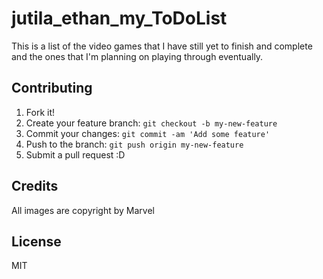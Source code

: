 # jutila_ethan_my_ToDoList

This is a list of the video games that I have still yet to finish and complete and the ones that I'm planning on playing through eventually.

## Contributing

1. Fork it!
2. Create your feature branch: `git checkout -b my-new-feature`
3. Commit your changes: `git commit -am 'Add some feature'`
4. Push to the branch: `git push origin my-new-feature`
5. Submit a pull request :D

## Credits

All images are copyright by Marvel

## License

MIT
